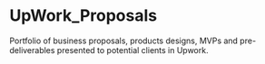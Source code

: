 # UpWork_Proposals
Portfolio of business proposals, products designs, MVPs and pre-deliverables presented to potential clients in Upwork.
